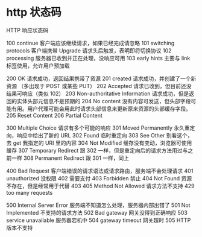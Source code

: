 # http 状态码

HTTP 响应状态码

100 continue 客户端应该继续请求，如果已经完成请忽略
101 switching protocols 客户端携带 Upgrade 请求头后触发，表明即将切换协议
102 processing 服务器已收到并正在处理，没响应可用
103 early hints 主要与 link 标签使用，允许用户预加载

200 OK 请求成功，返回结果携带了资源
201 created 请求成功，并创建了一个新资源 （多出现于 POST 或某些 PUT）
202 Accepted 请求已收到，但目前还没结果可响应（类似 102）
203 Non-authoritative Information 请求成功，但是返回的实体头部元信息不是预期的
204 No content 没有内容可发送，但头部字段可能有用。用户代理可能会用此时请求头部信息来更新原来资源的头部缓存字段。
205 Reset Content
206 Partial Content

300 Multiple Choice 请求有多个可能的响应
301 Moved Permanently 永久重定向，响应中给出了新的 URL
302 Found 临时重定向
303 See Other 别看这个，去 get 我指定的 URI 里的内容
304 Not Modified 缓存没有变动，浏览器可使用缓存
307 Temporary Redirect 跟 302 一样，但是重定向后的请求方法用过与之前一样
308 Permanent Redirect 跟 301 一样，同上

400 Bad Request 客户端错误的请求语法或请求路由，服务端不会处理请求
401 unauthorized 没权限
402 需要支付
403 Forbidden 禁止
404 Not Found 资源不存在，但是经常用于代替 403
405 Method Not Allowed 请求方法不支持
429 too many requests

500 Internal Server Error 服务端不知道怎么处理，服务器内部出错了
501 Not Implemented 不支持的请求方法
502 Bad gateway 网关没得到正确响应
503 service unavailable 服务器宕机中
504 gateway timeout 网关超时
505 HTTP 版本不支持
